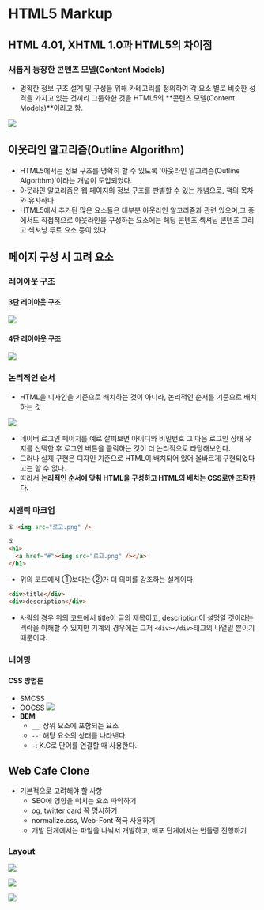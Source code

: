 # HTML5 Markup

## HTML 4.01, XHTML 1.0과 HTML5의 차이점

### 새롭게 등장한 콘텐츠 모델(Content Models)

- 명확한 정보 구조 설계 및 구성을 위해 카테고리를 정의하여 각 요소 별로 비슷한 성격을 가지고 있는 것끼리 그룹화한 것을 HTML5의 **콘텐츠 모델(Content Models)**이라고 함.

![](../images/201019-TIL-Content-Models.png)

## 아웃라인 알고리즘(Outline Algorithm)

- HTML5에서는 정보 구조를 명확히 할 수 있도록 '아웃라인 알고리즘(Outline Algorithm)'이라는 개념이 도입되었다.
- 아웃라인 알고리즘은 웹 페이지의 정보 구조를 판별할 수 있는 개념으로, 책의 목차와 유사하다.
- HTML5에서 추가된 많은 요소들은 대부분 아웃라인 알고리즘과 관련 있으며,그 중에서도 직접적으로 아웃라인을 구성하는 요소에는 헤딩 콘텐츠,섹셔닝 콘텐츠 그리고 섹셔닝 루트 요소 등이 있다.

## 페이지 구성 시 고려 요소

### 레이아웃 구조

#### 3단 레이아웃 구조

![](../images/201019-TIL-3-Layer-Layout.png)

#### 4단 레이아웃 구조

![](../images/201019-TIL-4-Layer-Layout.png)

### 논리적인 순서

- HTML을 디자인을 기준으로 배치하는 것이 아니라, 논리적인 순서를 기준으로 배치하는 것

![](../images/201019-TIL-Naver-Login.png)

- 네이버 로그인 페이지를 예로 살펴보면 아이디와 비밀번호 그 다음 로그인 상태 유지를 선택한 후 로그인 버튼을 클릭하는 것이 더 논리적으로 타당해보인다.
- 그러나 실제 구현은 디자인 기준으로 HTML이 배치되어 있어 올바르게 구현되었다고는 할 수 없다.
- 따라서 **논리적인 순서에 맞춰 HTML을 구성하고 HTML의 배치는 CSS로만 조작한다.**

### 시맨틱 마크업

```html
① <img src="로고.png" />

②
<h1>
  <a href="#"><img src="로고.png" /></a>
</h1>
```

- 위의 코드에서 ①보다는 ②가 더 의미를 강조하는 설계이다.

```html
<div>title</div>
<div>description</div>
```

- 사람의 경우 위의 코드에서 title이 글의 제목이고, description이 설명일 것이라는 맥락을 이해할 수 있지만 기계의 경우에는 그저 `<div></div>`태그의 나열일 뿐이기 때문이다.

### 네이밍

#### CSS 방법론

- SMCSS
- OOCSS
  ![](../images/201019-TIL-BEM.png)
- **BEM**
  - `__`: 상위 요소에 포함되는 요소
  - `--`: 해당 요소의 상태를 나타낸다.
  - `-`: K.C로 단어를 연결할 때 사용한다.

## Web Cafe Clone

- 기본적으로 고려해야 할 사항
  - SEO에 영향을 미치는 요소 파악하기
  - og, twitter card 꼭 명시하기
  - normalize.css, Web-Font 적극 사용하기
  - 개발 단계에서는 파일을 나눠서 개발하고, 배포 단계에서는 번들링 진행하기

### Layout

![](../images/201019-TIL-Web-Cafe.png)

![](../images/201019-TIL-Web-Cafe-brief.png)

![](../images/201019-TIL-Web-Cafe-Layout-Detailed.png)
